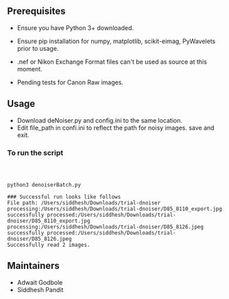 
## Prerequisites

- Ensure you have Python 3+ downloaded.

- Ensure pip installation for numpy, matplotlib, scikit-eimag, PyWavelets  prior to usage.
- .nef or Nikon Exchange Format files can't be used as source at this moment.

- Pending tests for Canon Raw images.

## Usage

- Download deNoiser.py and config.ini to the same location.
- Edit file_path in confi.ini to reflect the path for noisy images.
save and exit.

### To run the script

``` python3 denoiserBatch.py



python3 denoiserBatch.py

### Successful run looks like follows
File path: /Users/siddhesh/Downloads/trial-dnoiser
processing:/Users/siddhesh/Downloads/trial-dnoiser/D85_8110_export.jpg
successfully processed:/Users/siddhesh/Downloads/trial-dnoiser/D85_8110_export.jpg
processing:/Users/siddhesh/Downloads/trial-dnoiser/D85_8126.jpeg
successfully processed:/Users/siddhesh/Downloads/trial-dnoiser/D85_8126.jpeg
Successfully read 2 images.
```

## Maintainers
- Adwait Godbole
- Siddhesh Pandit
